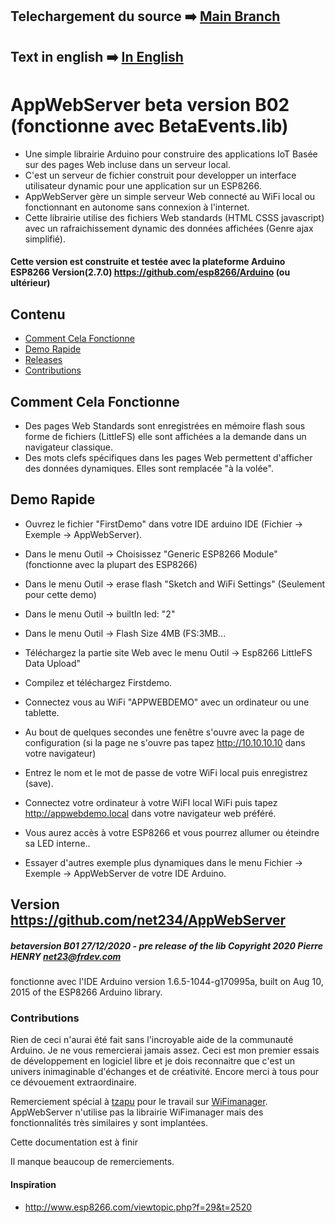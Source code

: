 ## Telechargement du source :arrow_right: [Main Branch](https://github.com/net234/AppWebServer)
## Text in english :arrow_right: [In English](README.md)

# AppWebServer beta version B02 (fonctionne avec BetaEvents.lib)

- Une simple librairie Arduino pour construire des applications IoT Basée sur des pages Web incluse dans un serveur local.
- C'est un serveur de fichier construit pour developper un interface utilisateur dynamic pour une application sur un ESP8266.
- AppWebServer gère un simple serveur Web connecté au WiFi local ou fonctionnant en autonome sans connexion à l'internet.
- Cette librairie utilise des fichiers Web standards (HTML CSSS javascript) avec un rafraichissement dynamic des données affichées (Genre ajax simplifié).

#### Cette version est construite et testée avec la plateforme Arduino ESP8266 Version(2.7.0) https://github.com/esp8266/Arduino (ou ultérieur)

## Contenu
 - [Comment Cela Fonctionne](#comment-cela-fonctionne)
 - [Demo Rapide](#demo-rapide)
 - [Releases](#releases)
 - [Contributions](#contributions)


## Comment Cela Fonctionne
- Des pages Web Standards sont enregistrées en mémoire flash sous forme de fichiers (LittleFS) elle sont affichées a la demande dans un navigateur classique.
- Des mots clefs spécifiques dans les pages Web permettent d'afficher des données dynamiques. Elles sont remplacée "à la volée".

## Demo Rapide
- Ouvrez le fichier "FirstDemo" dans votre IDE arduino IDE (Fichier -> Exemple -> AppWebServer).
- Dans le menu Outil -> Choisissez "Generic ESP8266 Module" (fonctionne avec la plupart des ESP8266)
- Dans le menu Outil -> erase flash "Sketch and WiFi Settings" (Seulement pour cette demo) 
- Dans le menu Outil -> builtIn led: "2"
- Dans le menu Outil -> Flash Size 4MB (FS:3MB...
- Téléchargez la partie site Web avec le menu Outil -> Esp8266 LittleFS Data Upload"
- Compilez et téléchargez Firstdemo.

- Connectez vous au WiFi "APPWEBDEMO" avec un ordinateur ou une tablette.
- Au bout de quelques secondes une fenêtre s'ouvre avec la page de configuration (si la page ne s'ouvre pas tapez http://10.10.10.10 dans votre navigateur)
- Entrez le nom et le mot de passe de votre WiFi local puis enregistrez (save).
- Connectez votre ordinateur à votre WiFI local WiFi puis tapez http://appwebdemo.local dans votre navigateur web préféré.
- Vous aurez accès à votre ESP8266 et vous pourrez allumer ou éteindre sa LED interne..
- Essayer d'autres exemple plus dynamiques dans le menu Fichier -> Exemple -> AppWebServer de votre IDE Arduino.


## Version https://github.com/net234/AppWebServer
##### betaversion B01  27/12/2020 - pre release of the lib Copyright 2020 Pierre HENRY net23@frdev.com 


fonctionne avec l'IDE Arduino version  1.6.5-1044-g170995a, built on Aug 10, 2015 of the ESP8266 Arduino library.


### Contributions
Rien de ceci n'aurai été fait sans l'incroyable aide de la communauté Arduino. Je ne vous remercierai jamais assez. Ceci est mon premier essais de développement en logiciel libre et je dois reconnaitre que c'est un univers inimaginable d'échanges et de créativité. Encore merci à tous pour ce dévouement extraordinaire.

Remerciement spécial à [tzapu](https://github.com/tzapu/WiFiManager) pour le travail sur [WiFimanager](https://github.com/tzapu/WiFiManager).  AppWebServer n'utilise pas la librairie WiFimanager mais des fonctionnalités très similaires y sont implantées.

Cette documentation est à finir

Il manque beaucoup de remerciements.

#### Inspiration
- http://www.esp8266.com/viewtopic.php?f=29&t=2520
